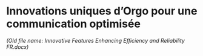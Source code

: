 # Innovations uniques d’Orgo pour une communication optimisée

*(Old file name: Innovative Features Enhancing Efficiency and Reliability FR.docx)*